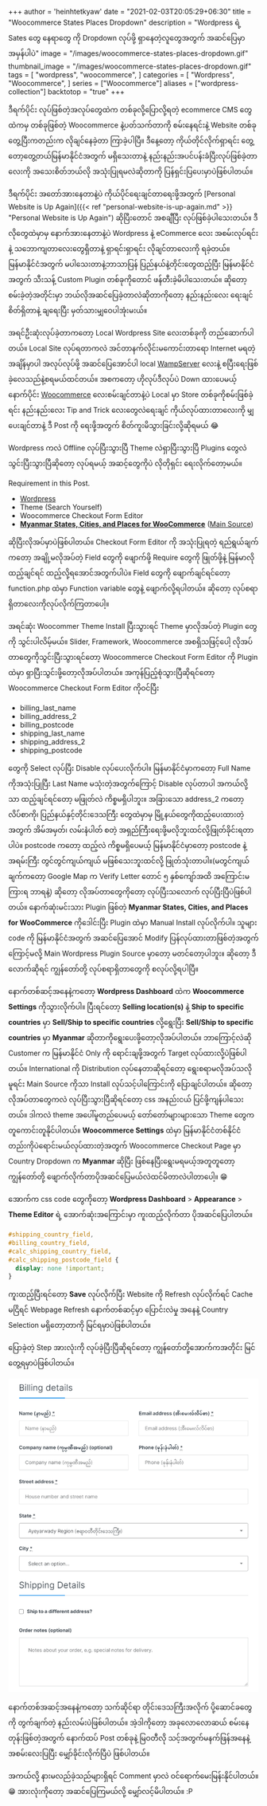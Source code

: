 +++
author = 'heinhtetkyaw'
date = "2021-02-03T20:05:29+06:30"
title = "Woocommerce States Places Dropdown"
description = "Wordpress ရဲ့ Sates တွေ နေရာတွေ ကို Dropdown လုပ်ဖို့ ရှာနေတဲ့လူတွေအတွက် အဆင်ပြေမှာအမှန်ပါပဲ"
image = "/images/woocommerce-states-places-dropdown.gif"
thumbnail_image = "/images/woocommerce-states-places-dropdown.gif"
tags = [
    "wordpress",
    "woocommerce",
]
categories = [
    "Wordpress",
    "Woocommerce",
]
series = ["Woocommerce"]
aliases = ["wordpress-collection"]
backtotop = "true"
+++

ဒီရက်ပိုင်း လုပ်ဖြစ်တဲ့အလုပ်တွေထဲက တစ်ခုလို့ပြောလို့ရတဲ့ ecommerce CMS တွေထဲကမှ တစ်ခုဖြစ်တဲ့ Woocommerce နဲ့ပတ်သက်တာကို စမ်းနေရင်းနဲ့ Website တစ်ခုတွေ့ပြီးကတည်းက လိုချင်နေခဲ့တာ ကြာခဲ့ပါပြီ။ ဒီနေ့တော့ ကိုယ်တိုင်လိုက်ရှာရင်း တွေ့တော့တွေ့တယ်မြန်မာနိုင်ငံအတွက် မရှိသေးတာနဲ့ နည်းနည်းအပင်ပန်းခံပြီးလုပ်ဖြစ်ခဲ့တာလေးကို အသေးစိတ်ဘယ်လို အသုံးပြုရမလဲဆိုတာကို ပြန်ရှင်းပြပေးမှာပဲဖြစ်ပါတယ်။

<!--more-->

ဒီရက်ပိုင်း အတော်အားနေတာနဲ့ပဲ ကိုယ်ပိုင်ရေးချင်တာရေးဖို့အတွက် [Personal Website is Up Again]({{< ref "personal-website-is-up-again.md" >}} "Personal Website is Up Again") ဆိုပြီးတောင် အစချီပြီး လုပ်ဖြစ်ခဲ့ပါသေးတယ်။ ဒီလိုတွေထဲမှာမှ နောက်အားနေတာနဲ့ပဲ Wordpress နဲ့ eCommerce လေး အစမ်းလုပ်ရင်းနဲ့ သဘောကျတာလေးတွေရှိတာနဲ့ ရှာရင်းရှာရင်း လိုချင်တာလေးကို ရခဲ့တယ်။ မြန်မာနိုင်ငံအတွက် မပါသေးတာနဲ့ဘာသာပြန် ပြည်နယ်နဲ့တိုင်းတွေထည့်ပြီး မြန်မာနိုင်ငံအတွက် သီးသန့် Custom Plugin တစ်ခုကိုတောင် ဖန်တီးခဲ့မိပါသေးတယ်။ ဆိုတော့ စမ်းခဲ့တဲ့အတိုင်းမှာ ဘယ်လိုအဆင်ပြေခဲ့တာလဲဆိုတာကိုတော့ နည်းနည်းလေး ရေးချင်စိတ်ရှိတာနဲ့ ချရေးပြီး မှတ်သားမျှဝေပါအုံးမးယ်။

အရင်ဦးဆုံးလုပ်ခဲ့တာကတော့ Local Wordpress Site လေးတစ်ခုကို တည်ဆောက်ပါတယ်။ Local Site လုပ်ရတာကလဲ အင်တာနက်လိုင်းမကောင်းတာရော Internet မရတဲ့အချိန်မှာပါ အလုပ်လုပ်ဖို့ အဆင်ပြေအောင်ပါ local [WampServer](https://www.wampserver.com/en/) လေးနဲ့ စပြီးရေးဖြစ်ခဲ့လေသည်နဲ့စရမယ်ထင်တယ်။ အစကတော့ ဟိုလုပ်ဒီလုပ်ပဲ Down ထားပေမယ့် နောက်ပိုင်း [Woocommerce](/categories/woocommerce) လေးစမ်းချင်တာနဲ့ပဲ Local မှာ Store တစ်ခုကိုစမ်းဖြစ်ခဲ့ရင်း နည်းနည်းလေး Tip and Trick လေးတွေလဲရေးချင် ကိုယ်လုပ်ထားတာလေးကို မျှပေးချင်တာနဲ့ ဒီ Post ကို ရေးဖို့အတွက် စိတ်ကူးမိသွားခြင်းလို့ဆိုရမယ် 😂

Wordpress ကလဲ Offline လုပ်ပြီးသွားပြီ Theme လဲရှာပြီးသွားပြီ Plugins တွေလဲ သွင်းပြီးသွားပြီဆိုတော့ လုပ်ရမယ့် အဆင့်တွေကိုပဲ လိုတိုရှင်း ရေးလိုက်တော့မယ်။

Requirement in this Post.

- [Wordpress](https://wordpress.org)
- Theme (Search Yourself)
- Woocommerce Checkout Form Editor
- [**Myanmar States, Cities, and Places for WooCommerce**](https://github.com/h2kyaw/myanmar-states-and-cities-for-woocommerce/releases/tag/v9.0) ([Main Source](https://wordpress.org/plugins/states-cities-and-places-for-woocommerce/))

ဆိုပြီးလိုအပ်မှာပဲဖြစ်ပါတယ်။ Checkout Form Editor ကို အသုံးပြုရတဲ့ ရည်ရွယ်ချက်ကတော့ အချို့မလိုအပ်တဲ့ Field တွေကို ဖျောက်ဖို့ Require တွေကို ဖြုတ်ဖို့နဲ့ မြန်မာလို ထည့်ချင်ရင် ထည့်လို့ရအောင်အတွက်ပါပဲ။ Field တွေကို ဖျောက်ချင်ရင်တော့ function.php ထဲမှာ Function variable တွေနဲ့ ဖျောက်လို့ရပါတယ်။ ဆိုတော့ လုပ်စရာရှိတာလေးကိုလုပ်လိုက်ကြတာပေါ့။

အရင်ဆုံး Woocommer Theme Install ပြီးသွားရင် Theme မှာလိုအပ်တဲ့ Plugin တွေကို သွင်းပါလိမ့်မယ်။ Slider, Framework, Woocommerce အစရှိသဖြင့်ပေါ့ လိုအပ်တာတွေကိုသွင်းပြီးသွားရင်တော့ Woocommerce Checkout Form Editor ကို Plugin ထဲမှာ ရှာပြီးသွင်းဖို့တော့လိုအပ်ပါတယ်။ အကုန်ပြည့်စုံသွားပြီဆိုရင်တော့ Woocommerce Checkout Form Editor ကိုဝင်ပြီး

- billing_last_name
- billing_address_2
- billing_postcode
- shipping_last_name
- shipping_address_2
- shipping_postcode

တွေကို Select လုပ်ပြီး Disable လုပ်ပေးလိုက်ပါ။ မြန်မာနိုင်ငံမှာကတော့ Full Name ကိုအသုံးပြုပြီး Last Name မသုံးတဲ့အတွက်ကြောင့် Disable လုပ်တာပါ အကယ်လို့သာ ထည့်ချင်ရင်တော့ မဖြုတ်လဲ ကိစ္စမရှိပါဘူး။ အခြားသော address_2 ကတော့ လိပ်စာကို၊ ပြည်နယ်နှင့်တိုင်းဒေသကြီး တွေထဲမှာမှ မြို့နယ်တွေကိုထည့်ပေးထားတဲ့အတွက် အိမ်အမှတ်၊ လမ်းနံပါတ် စတဲ့ အရှည်ကြီးရေးဖို့မလိုဘူးထင်လို့ဖြုတ်ခိုင်းရတာပါပဲ။ postcode ကတော့ ထည့်လဲ ကိစ္စမရှိပေမယ့် မြန်မာနိုင်ငံမှာတော့ postcode နဲ့ အရမ်းကြီး တွင်တွင်ကျယ်ကျယ် မဖြစ်သေးဘူးထင်လို့ ဖြုတ်သုံးတာပါ။(မတွင်ကျယ်ချက်ကတော့ Google Map က Verify Letter တောင် ၅ နှစ်ကျော်အထိ အကြောင်းမကြားရ ဘာရနဲ့) ဆိုတော့ လိုအပ်တာတွေကိုတော့ လုပ်ပြီးသလောက် လုပ်ပြီးပြီပဲဖြစ်ပါတယ်။ နောက်ဆုံးမင်းသား Plugin ဖြစ်တဲ့ **Myanmar States, Cities, and Places for WooCommerce** ကိုဒေါင်းပြီး Plugin ထဲမှာ Manual Install လုပ်လိုက်ပါ။ သူများ code ကို မြန်မာနိုင်ငံအတွက် အဆင်ပြေအောင် Modify ပြန်လုပ်ထားတာဖြစ်တဲ့အတွက်ကြောင့်မလို့ Main Wordpress Plugin Source မှာတော့ မတင်တော့ပါဘူး။ ဆိုတော့ ဒီလောက်ဆိုရင် ကျွန်တော်တို့ လုပ်စရာရှိတာတွေကို စလုပ်လို့ရပါပြီ။

နောက်တစ်ဆင့်အနေနဲ့ကတော့ **Wordpress Dashboard** ထဲက **Woocommerce Settings** ကိုသွားလိုက်ပါ။ ပြီးရင်တော့ **Selling location(s)** နဲ့ **Ship to specific countries** မှာ **Sell/Ship to specific countries** လို့ရွေးပြီး **Sell/Ship to specific countries** မှာ **Myanmar** ဆိုတာကိုရွေးပေးဖို့တော့လိုအပ်ပါတယ်။ ဘာကြောင့်လဲဆို Customer က မြန်မာနိုင်ငံ Only ကို ရောင်းချဖို့အတွက် Target လုပ်ထားလို့ပဲဖြစ်ပါတယ်။ International ကို Distribution လုပ်နေတာဆိုရင်တော့ ရွေးစရာမလိုအပ်သလို မူရင်း Main Source ကိုသာ Install လုပ်သင့်ပါကြောင်းကို ပြောချင်ပါတယ်။ ဆိုတော့လိုအပ်တာတွေကလဲ လုပ်ပြီးသွားပြီဆိုရင်တော့ css အနည်းငယ် ပြင်ဖို့ကျန်ပါသေးတယ်။ ဒါကလဲ theme အပေါ်မူတည်ပေမယ့် တော်တော်များများသော Theme တွေက တူကောင်းတူနိုင်ပါတယ်။ **Woocommerce Settings** ထဲမှာ မြန်မာနိုင်ငံတစ်နိုင်ငံတည်းကိုပဲရောင်းမယ်လုပ်ထားတဲ့အတွက် Woocommerce Checkout Page မှာ Country Dropdown က **Myanmar** ဆိုပြီး ဖြစ်နေပြီးရွေးမရမယ့်အတူတူတော့ ကျွန်တော်တို့ ဖျောက်လိုက်တာပိုအဆင်ပြေမယ်လဲထင်မိတာလဲပါတာပေါ့။ 😁

အောက်က css code တွေကိုတော့ **Wordpress Dashboard** > **Appearance** > **Theme Editor** ရဲ့ အောက်ဆုံးအကြောင်းမှာ ကူးထည့်လိုက်တာ ပိုအဆင်ပြေပါတယ်။

```css
#shipping_country_field,
#billing_country_field,
#calc_shipping_country_field,
#calc_shipping_postcode_field {
  display: none !important;
}
```

ကူးထည့်ပြီးရင်တော့ **Save** လုပ်လိုက်ပြီး Website ကို Refresh လုပ်လိုက်ရင် Cache မငြိရင် Webpage Refresh နောက်တစ်ဆင့်မှာ ပြောင်းလဲမှု အနေနဲ့ Country Selection မရှိတော့တာကို မြင်ရမှာပဲဖြစ်ပါတယ်။

ပြောခဲ့တဲ့ Step အားလုံးကို လုပ်ခဲ့ပြီးပြီဆိုရင်တော့ ကျွန်တော်တို့အောက်ကအတိုင်း မြင်တွေ့ရမှာပဲဖြစ်ပါတယ်။

![tates, Cities, and Places Dropdown for WooCommerce](/images/woocommerce-states-places-dropdown.gif)

နောက်တစ်အဆင့်အနေနဲ့ကတော့ သက်ဆိုင်ရာ တိုင်းဒေသကြီးအလိုက် ပို့ဆောင်ခတွေကို တွက်ချက်တဲ့ နည်းလမ်းပဲဖြစ်ပါတယ်။ အဲ့ဒါကိုတော့ အခုလောလောဆယ် စမ်းနေတုန်းဖြစ်တဲ့အတွက် နောက်ထပ် Post တစ်ခုနဲ့ မြဝတီလို သင့်အတွက်မနက်ဖြန်အနေနဲ့ အစမ်းလေးပြပြီး မျှော်ခိုင်းလိုက်ပြီပဲ ဖြစ်ပါတယ်။

အကယ်လို့ နားမလည်ခဲ့သည်များရှိရင် Comment မှာလဲ ဝင်ရောက်မေးမြန်းနိုင်ပါတယ်။ 😁 အားလုံးကိုတော့ အဆင်ပြေကြမယ်လို့ မျှော်လင့်မိပါတယ်။ :P
